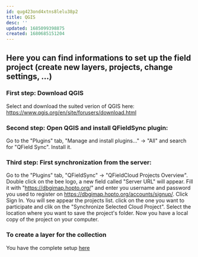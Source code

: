 ```yaml
---
id: qug423ond4xtns8lelu38p2
title: QGIS
desc: ''
updated: 1685099398875
created: 1680685151204
---
```

## Here you can find informations to set up the field project (create new layers, projects, change settings, ...)

### First step: Download QGIS
Select and download the suited verion of QGIS here: https://www.qgis.org/en/site/forusers/download.html

### Second step: Open QGIS and install QFieldSync plugin:
Go to the "Plugins" tab, "Manage and install plugins..." -> "All" and search for "QField Sync". Install it.

### Third step: First synchronization from the server: 
Go to the "Plugins" tab, "QFieldSync" -> "QFieldCloud Projects Overview". Double click on the bee logo, a new field called "Server URL" will appear. Fill it with "https://dbgimap.hopto.org/" and enter you username and password you used to register on https://dbgimap.hopto.org/accounts/signup/. Click Sign In. You will see appear the projects list. click on the one you want to participate and clik on the "Synchronize Selected Cloud Project". Select the location where you want to save the project's folder. Now you have a local copy of the project on your computer.

### To create a layer for the collection

You have the complete setup [here](https://www.dbgi.org/dendron-dbgi/notes/1u37mlza55e6dgksabcv7qn/)